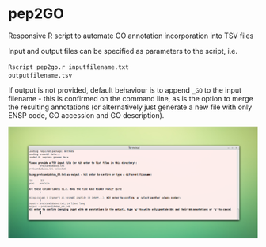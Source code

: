 pep2GO
======

Responsive R script to automate GO annotation incorporation into TSV files

Input and output files can be specified as parameters to the script, i.e.

<code language="bash">Rscript pep2go.r inputfilename.txt outputfilename.tsv</code>

If output is not provided, default behaviour is to append `_GO` to the input filename - this is confirmed on the command line, as is the option to merge the resulting annotations (or alternatively just generate a new file with only ENSP code, GO accession and GO description).

![](https://github.com/lmmx/pep2go/raw/master/run.png)

